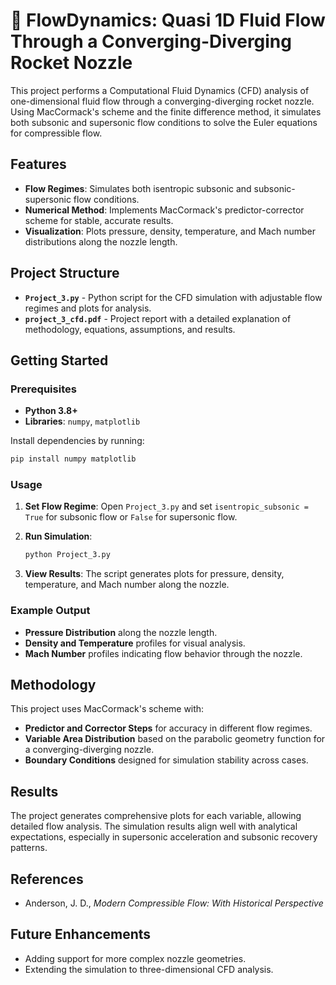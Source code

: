 

# 🚀 FlowDynamics: Quasi 1D Fluid Flow Through a Converging-Diverging Rocket Nozzle

This project performs a Computational Fluid Dynamics (CFD) analysis of one-dimensional fluid flow through a converging-diverging rocket nozzle. Using MacCormack's scheme and the finite difference method, it simulates both subsonic and supersonic flow conditions to solve the Euler equations for compressible flow.

## Features

- **Flow Regimes**: Simulates both isentropic subsonic and subsonic-supersonic flow conditions.
- **Numerical Method**: Implements MacCormack's predictor-corrector scheme for stable, accurate results.
- **Visualization**: Plots pressure, density, temperature, and Mach number distributions along the nozzle length.

## Project Structure

- **`Project_3.py`** - Python script for the CFD simulation with adjustable flow regimes and plots for analysis.
- **`project_3_cfd.pdf`** - Project report with a detailed explanation of methodology, equations, assumptions, and results.

## Getting Started

### Prerequisites

- **Python 3.8+**
- **Libraries**: `numpy`, `matplotlib`

Install dependencies by running:

```bash
pip install numpy matplotlib
```

### Usage

1. **Set Flow Regime**: Open `Project_3.py` and set `isentropic_subsonic = True` for subsonic flow or `False` for supersonic flow.
2. **Run Simulation**:

   ```bash
   python Project_3.py
   ```

3. **View Results**: The script generates plots for pressure, density, temperature, and Mach number along the nozzle.

### Example Output

- **Pressure Distribution** along the nozzle length.
- **Density and Temperature** profiles for visual analysis.
- **Mach Number** profiles indicating flow behavior through the nozzle.

## Methodology

This project uses MacCormack's scheme with:

- **Predictor and Corrector Steps** for accuracy in different flow regimes.
- **Variable Area Distribution** based on the parabolic geometry function for a converging-diverging nozzle.
- **Boundary Conditions** designed for simulation stability across cases.

## Results

The project generates comprehensive plots for each variable, allowing detailed flow analysis. The simulation results align well with analytical expectations, especially in supersonic acceleration and subsonic recovery patterns.

## References

- Anderson, J. D., *Modern Compressible Flow: With Historical Perspective*

## Future Enhancements

- Adding support for more complex nozzle geometries.
- Extending the simulation to three-dimensional CFD analysis.
